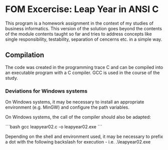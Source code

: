 # FOM Excercise: Leap Year in ANSI C

This program is a homework assignment in the context of my studies of business informatics. This version of the solution goes beyond the contents of the module contents taught so far and tries to address concepts like single responsibility, testability, separation of cencerns etc. in a simple way.

## Compilation

The code was created in the programming trace C and can be compiled into an executable program with a C compiler. GCC is used in the course of the study. 

### Deviations for Windows systems

On Windows systems, it may be necessary to install an appropriate environment (e.g. MinGW) and configure the path variables. 

On Windows systems, the call of the compiler should also be adapted:

ˋˋˋbash
gcc leapyear02.c -o leapyear02.exe
ˋˋˋ

Depending on the shell and environment used, it may be necessary to prefix a dot with the following backslash for execution - i.e. .\leapyear02.exe
